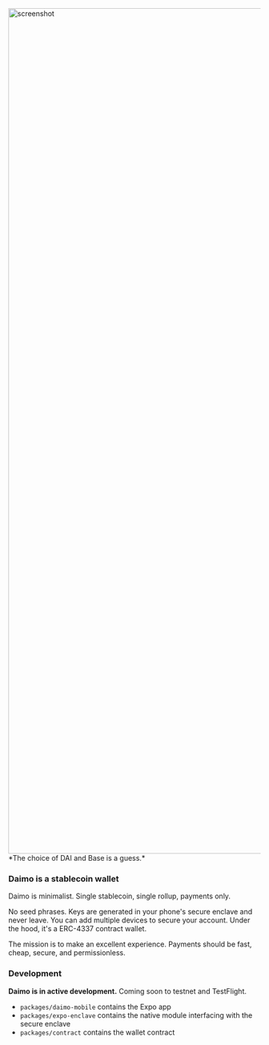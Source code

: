 <img width="1688" alt="screenshot" src="https://i.imgur.com/tR6urgF.png">
*The choice of DAI and Base is a guess.*

### Daimo is a stablecoin wallet

Daimo is minimalist. Single stablecoin, single rollup, payments only.

No seed phrases. Keys are generated in your phone's secure enclave and never
leave. You can add multiple devices to secure your account. Under the hood, it's
a ERC-4337 contract wallet.

The mission is to make an excellent experience. Payments should be fast, cheap,
secure, and permissionless.

### Development

**Daimo is in active development.** Coming soon to testnet and TestFlight.

- `packages/daimo-mobile` contains the Expo app
- `packages/expo-enclave` contains the native module interfacing with the secure enclave
- `packages/contract` contains the wallet contract
